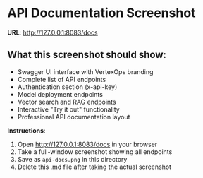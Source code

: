 # API Documentation Screenshot

**URL**: http://127.0.0.1:8083/docs

## What this screenshot should show:
- Swagger UI interface with VertexOps branding
- Complete list of API endpoints
- Authentication section (x-api-key)
- Model deployment endpoints
- Vector search and RAG endpoints
- Interactive "Try it out" functionality
- Professional API documentation layout

**Instructions**: 
1. Open http://127.0.0.1:8083/docs in your browser
2. Take a full-window screenshot showing all endpoints
3. Save as `api-docs.png` in this directory
4. Delete this .md file after taking the actual screenshot
